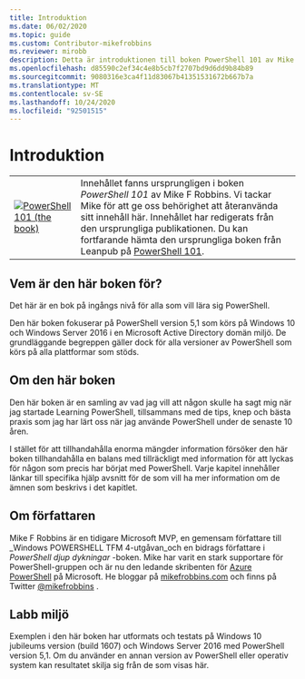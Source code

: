 ```yaml
---
title: Introduktion
ms.date: 06/02/2020
ms.topic: guide
ms.custom: Contributor-mikefrobbins
ms.reviewer: mirobb
description: Detta är introduktionen till boken PowerShell 101 av Mike F. Robbins.
ms.openlocfilehash: d85590c2ef34c4e8b5cb7f2707bd9d6dd9b84b89
ms.sourcegitcommit: 9080316e3ca4f11d83067b41351531672b667b7a
ms.translationtype: MT
ms.contentlocale: sv-SE
ms.lasthandoff: 10/24/2020
ms.locfileid: "92501515"
---
```

# <a name="introduction"></a>Introduktion

<table>
  <tr><td>
  <a href="https://leanpub.com/powershell101">
  <img src="media/powershell101-150x194.png" alt="PowerShell 101 (the book)" />
  </a>
  </td>
  <td colspan=2>
Innehållet fanns ursprungligen i boken <em>PowerShell 101</em> av Mike F Robbins. Vi tackar Mike för att ge oss behörighet att återanvända sitt innehåll här. Innehållet har redigerats från den ursprungliga publikationen. Du kan fortfarande hämta den ursprungliga boken från Leanpub på <a href="https://leanpub.com/powershell101">PowerShell 101</a>.
  </td></tr>
</table>

## <a name="who-is-this-book-for"></a>Vem är den här boken för?

Det här är en bok på ingångs nivå för alla som vill lära sig PowerShell.

Den här boken fokuserar på PowerShell version 5,1 som körs på Windows 10 och Windows Server 2016 i en Microsoft Active Directory domän miljö. De grundläggande begreppen gäller dock för alla versioner av PowerShell som körs på alla plattformar som stöds.

## <a name="about-this-book"></a>Om den här boken

Den här boken är en samling av vad jag vill att någon skulle ha sagt mig när jag startade Learning PowerShell, tillsammans med de tips, knep och bästa praxis som jag har lärt oss när jag använde PowerShell under de senaste 10 åren.

I stället för att tillhandahålla enorma mängder information försöker den här boken tillhandahålla en balans med tillräckligt med information för att lyckas för någon som precis har börjat med PowerShell. Varje kapitel innehåller länkar till specifika hjälp avsnitt för de som vill ha mer information om de ämnen som beskrivs i det kapitlet.

## <a name="about-the-author"></a>Om författaren

Mike F Robbins är en tidigare Microsoft MVP, en gemensam författare till _Windows POWERSHELL TFM 4-utgåvan_och en bidrags författare i _PowerShell djup dykningar_ -boken. Mike har varit en stark supportare för PowerShell-gruppen och är nu den ledande skribenten för [Azure PowerShell][] på Microsoft. He bloggar på [mikefrobbins.com][] och finns på Twitter [@mikefrobbins][] .

## <a name="lab-environment"></a>Labb miljö

Exemplen i den här boken har utformats och testats på Windows 10 jubileums version (build 1607) och Windows Server 2016 med PowerShell version 5,1. Om du använder en annan version av PowerShell eller operativ system kan resultatet skilja sig från de som visas här.

<!-- link references -->
[@mikefrobbins]: https://twitter.com/mikefrobbins
[mikefrobbins.com]: http://mikefrobbins.com/
[PowerShell 101]: https://leanpub.com/powershell101
[Azure PowerShell]: /powershell/azure
